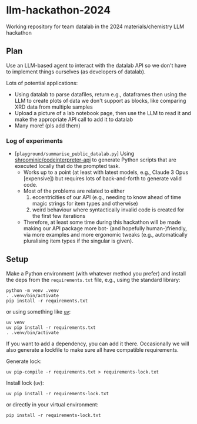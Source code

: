 # llm-hackathon-2024

Working repository for team datalab in the 2024 materials/chemistry LLM hackathon

## Plan

Use an LLM-based agent to interact with the datalab API so we don't have to implement things ourselves (as developers of datalab).

Lots of potential applications:

- Using datalab to parse datafiles, return e.g., dataframes then using the LLM to create plots of data we don't support as blocks, like comparing XRD data from multiple samples
- Upload a picture of a lab notebook page, then use the LLM to read it and make the appropriate API call to add it to datalab
- Many more! (pls add them)

### Log of experiments

- [`playground/summarise_public_datalab.py`] Using [shroominic/codeinterpreter-api](https://github.com/shroominic/codeinterpreter-api/blob/main/pyproject.toml) to generate Python scripts that are executed locally that do the prompted task.
   - Works up to a point (at least with latest models, e.g., Claude 3 Opus [expensive]) but requires lots of back-and-forth to generate valid code.
   - Most of the problems are related to either
      1. eccentricities of our API (e.g., needing to know ahead of time magic strings for item types and otherwise)
      2. weird behaviour where syntactically invalid code is created for the first few iterations
    - Therefore, at least some time during this hackathon will be made making
      our API package more bot- (and hopefully human-)friendly, via more examples and more ergonomic tweaks (e.g., automatically pluralising item types if the singular is given).


## Setup

Make a Python environment (with whatever method you prefer) and install the
deps from the `requirements.txt` file, e.g., using the standard library:

```shell
python -m venv .venv
. .venv/bin/activate
pip install -r requirements.txt
```

or using something like [`uv`](https://github.com/astral-sh/uv):

```shell
uv venv
uv pip install -r requirements.txt
. .venv/bin/activate
```

If you want to add a dependency, you can add it there.
Occasionally we will also generate a lockfile to make sure all have compatible
requirements.

Generate lock:

```shell
uv pip-compile -r requirements.txt > requirements-lock.txt
```

Install lock (`uv`):

```shell
uv pip install -r requirements-lock.txt
````

or directly in your virtual environment:

```shell
pip install -r requirements-lock.txt
```
